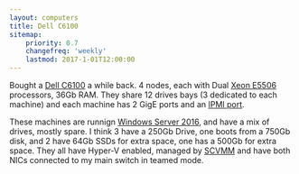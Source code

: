 ```yaml
---
layout: computers
title: Dell C6100
sitemap:
    priority: 0.7
    changefreq: 'weekly'
    lastmod: 2017-1-01T12:00:00
---
```


Bought a [Dell C6100][2] a while back. 4 nodes, each with Dual [Xeon E5506][1] processors, 36Gb RAM. They share 12 drives bays (3 dedicated to each machine) and each machine has 2 GigE ports and an [IPMI port][3]. 

These machines are runnign [Windows Server 2016][5], and have a mix of drives, mostly spare. I think 3 have a 250Gb Drive, one boots from a 750Gb disk, and 2 have 64Gb SSDs for extra space, one has a 500Gb for extra space. They all have Hyper-V enabled, managed by [SCVMM][4] and have both NICs connected to my main switch in teamed mode. 

[1]:http://ark.intel.com/products/37096/Intel-Xeon-Processor-E5506-4M-Cache-2_13-GHz-4_80-GTs-Intel-QPI
[2]:http://www.dell.com/ie/business/p/poweredge-c6100/pd
[3]:https://en.wikipedia.org/wiki/Intelligent_Platform_Management_Interface
[5]:https://www.microsoft.com/en-us/cloud-platform/windows-server
[4]:https://technet.microsoft.com/en-us/library/gg610610%28v=sc.12%29.aspx?f=255&MSPPError=-2147217396
